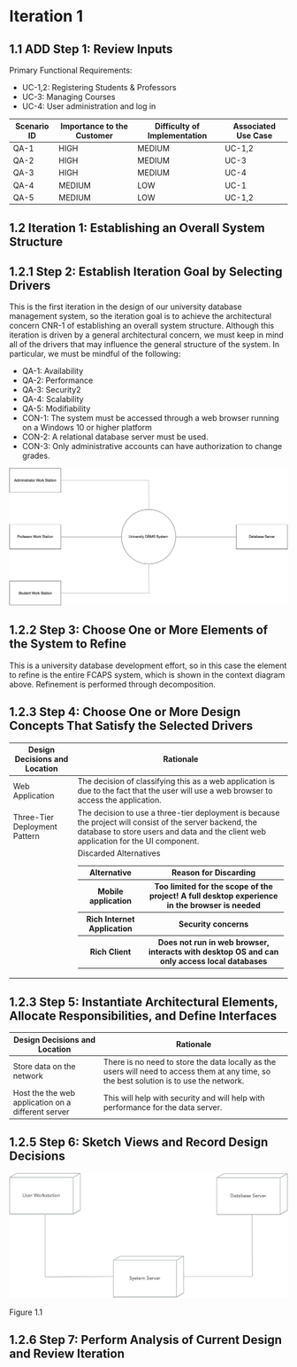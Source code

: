 # Iteration 1

## 1.1 ADD Step 1: Review Inputs

Primary Functional Requirements:
- UC-1,2: Registering Students & Professors
- UC-3: Managing Courses
- UC-4: User administration and log in

| Scenario ID | Importance to the Customer | Difficulty of Implementation | Associated Use Case |
| - | - | - | - |
| QA-1 | HIGH | MEDIUM | UC-1,2 |
| QA-2 | HIGH | MEDIUM | UC-3 |
| QA-3 | HIGH | MEDIUM | UC-4 |
| QA-4 | MEDIUM | LOW | UC-1 |
| QA-5 | MEDIUM | LOW | UC-1,2 |

## 1.2 Iteration 1: Establishing an Overall System Structure
## 1.2.1 Step 2: Establish Iteration Goal by Selecting Drivers

This is the first iteration in the design of our university database management system, so the iteration goal is to achieve the architectural concern CNR-1 of establishing an overall system structure.
Although this iteration is driven by a general architectural concern, we must keep in mind all of the drivers that may influence the general structure of the system. In particular, we must be mindful of the following:

- QA-1: Availability
- QA-2: Performance 
- QA-3: Security2
- QA-4: Scalability
- QA-5: Modifiability
- CON-1: The system must be accessed through a web browser running on a Windows 10 or higher platform
- CON-2: A relational database server must be used.
- CON-3: Only administrative accounts can have authorization to change grades.

![step2](images/iteration_1/step2.png)

## 1.2.2 Step 3: Choose One or More Elements of the System to Refine

This is a university database development effort, so in this case the element to refine is the entire FCAPS system, which is shown in the context diagram above. Refinement is performed through decomposition.

## 1.2.3 Step 4: Choose One or More Design Concepts That Satisfy the Selected Drivers

| Design Decisions and Location | Rationale |
| -- | ---------- |
| Web Application | The decision of classifying this as a web application is due to the fact that the user will use a web browser to access the application. |
| Three-Tier Deployment Pattern | The decision to use a three-tier deployment is because the project will consist of the server backend, the database to store users and data and the client web application for the UI component. |
| | Discarded Alternatives <table><tr><th>Alternative</th><th>Reason for Discarding</th></tr><tr><th>Mobile application</th><th>Too limited for the scope of the project! A full desktop experience in the browser is needed</th></tr><tr><th>Rich Internet Application </th><th>Security concerns</th></tr><tr><th>Rich Client</th><th>Does not run in web browser, interacts with desktop OS and can only access local databases</th></tr></table> |

## 1.2.3 Step 5: Instantiate Architectural Elements, Allocate Responsibilities, and Define Interfaces

| Design Decisions and Location | Rationale |
| -- | ---------- |
| Store data on the network | There is no need to store the data locally as the users will need to access them at any time, so the best solution is to use the network. |
| Host the the web application on a different server | This will help with security and will help with performance for the data server. |


## 1.2.5 Step 6: Sketch Views and Record Design Decisions

![Figure 1.1](images/iteration_1/step6.png)

Figure 1.1

## 1.2.6 Step 7: Perform Analysis of Current Design and Review Iteration

